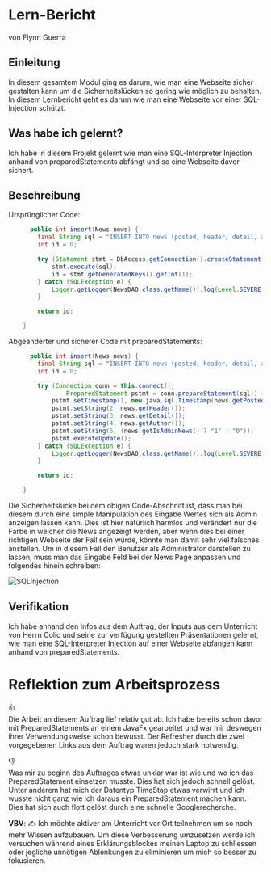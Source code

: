 # Lern-Bericht
von Flynn Guerra

## Einleitung

In diesem gesamtem Modul ging es darum, wie man eine Webseite sicher gestalten kann um die Sicherheitslücken so gering wie möglich zu behalten.
In diesem Lernbericht geht es darum wie man eine Webseite vor einer SQL-Injection schützt.

## Was habe ich gelernt?

Ich habe in diesem Projekt gelernt wie man eine SQL-Interpreter Injection anhand von preparedStatements abfängt und so eine Webseite davor sichert.

## Beschreibung
Ursprünglicher Code:
```Java
      public int insert(News news) {
        final String sql = "INSERT INTO news (posted, header, detail, author, is_admin_news) VALUES ('" + new java.sql.Timestamp(news.getPosted().getTime()) + "','" + news.getHeader() + "','" + news.getDetail() + "','" + news.getAuthor() + "'," + (news.getIsAdminNews() ? "1" : "0") + ")";
        int id = 0;

        try (Statement stmt = DbAccess.getConnection().createStatement()) {
            stmt.execute(sql);
            id = stmt.getGeneratedKeys().getInt(1);
        } catch (SQLException e) {
            Logger.getLogger(NewsDAO.class.getName()).log(Level.SEVERE, null, e);
        }

        return id;

    }
```
Abgeänderter und sicherer Code mit preparedStatements:
```Java
      public int insert(News news) {
        final String sql = "INSERT INTO news (posted, header, detail, author, is_admin_news) VALUES (?, ?, ?, ?, ?)";
        int id = 0;

        try (Connection conn = this.connect();
                PreparedStatement pstmt = conn.prepareStatement(sql)) {
            pstmt.setTimestamp(1, new java.sql.Timestamp(news.getPosted().getTime()));
            pstmt.setString(2, news.getHeader());
            pstmt.setString(3, news.getDetail());
            pstmt.setString(4, news.getAuthor());
            pstmt.setString(5, (news.getIsAdminNews() ? "1" : "0"));
            pstmt.executeUpdate();
        } catch (SQLException e) {
            Logger.getLogger(NewsDAO.class.getName()).log(Level.SEVERE, null, e);
        }

        return id;

    }
```

Die Sicherheitslücke bei dem obigen Code-Abschnitt ist, dass man bei diesem durch eine simple Manipulation des Eingabe Wertes sich als Admin anzeigen lassen kann. Dies ist hier natürlich harmlos und verändert nur die Farbe in welcher die News angezeigt werden, aber wenn dies bei einer richtigen Webseite der Fall sein würde, könnte man damit sehr viel falsches anstellen.
Um in diesem Fall den Benutzer als Administrator darstellen zu lassen, muss man das Eingabe Feld bei der News Page anpassen und folgendes hinein schreiben:

![SQLInjection](https://user-images.githubusercontent.com/69577267/206466005-69d62477-c6c9-4b48-a467-58b120dd105b.png)


## Verifikation

Ich habe anhand den Infos aus dem Auftrag, der Inputs aus dem Unterricht von Herrn Colic und seine zur verfügung gestellten Präsentationen gelernt, wie man eine SQL-Interpreter Injection auf einer Webseite abfangen kann anhand von preparedStatements.

# Reflektion zum Arbeitsprozess

👍  
Die Arbeit an diesem Auftrag lief relativ gut ab. Ich habe bereits schon davor mit PreparedStatements an einem JavaFx gearbeitet und war mir deswegen ihrer Verwendungsweise schon bewusst. Der Refresher durch die zwei vorgegebenen Links aus dem Auftrag waren jedoch stark notwendig.

👎  
Was mir zu beginn des Auftrages etwas unklar war ist wie und wo ich das PreparedStatement einsetzen musste. Dies hat sich jedoch schnell gelöst. Unter anderem hat mich der Datentyp TimeStap etwas verwirrt und ich wusste nicht ganz wie ich daraus ein PreparedStatement machen kann. Dies hat sich auch flott gelöst durch eine schnelle Googlerecherche.

**VBV**: ✍️ Ich möchte aktiver am Unterricht vor Ort teilnehmen um so noch mehr Wissen aufzubauen. Um diese Verbesserung umzusetzen werde ich versuchen während eines Erklärungsblockes meinen Laptop zu schliessen oder jegliche unnötigen Ablenkungen zu eliminieren um mich so besser zu fokusieren.
